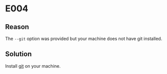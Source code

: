 # E004

## Reason
The `--git` option was provided but your machine does not have git installed.

## Solution
Install [git](https://git-scm.com/) on your machine.